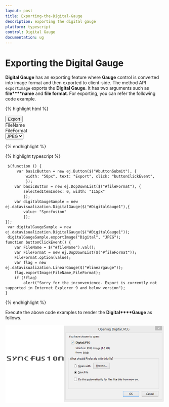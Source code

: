```yaml
---
layout: post
title: Exporting-the-Digital-Gauge
description: exporting the digital gauge
platform: typescript
control: Digital Gauge
documentation: ug
---
```


# Exporting the Digital Gauge

**Digital Gauge** has an exporting feature where **Gauge** control is converted into image format and then exported to client-side. The method API `exportImage` exports the **Digital Gauge**. It has two arguments such as **file****name** and **file format**. For exporting, you can refer the following code example.

{% highlight html %}

<div id="DigitalGauge1"></div>
<button id="buttonSubmit">Export</button>
<div id=" fileName ">FileName </div>
<div id=" fileFormat ">FileFormat </div>
<select id="fileFormat">
    <option value="JPEG">JPEG</option>
    <option value="PNG">PNG</option>
</select>

{% endhighlight %}

{% highlight typescript %}

     $(function () {
         var basicButton = new ej.Button($("#buttonSubmit"), {
             width: "50px", text: "Export", click: "buttonClickEvent", 
             });
        var basicButton = new ej.DopDownList($("#fileFormat"), {
            selectedItemIndex: 0, width: "115px" 
            });
        var digitalGaugeSample = new ej.datavisualization.DigitalGauge($("#DigitalGauge1"),{
            value: "Syncfusion" 
            });
    });
     var digitalGaugeSample = new ej.datavisualization.DigitalGauge($("#DigitalGauge1"));
     digitalGaugeSample.exportImage("Digital", "JPEG");
    function buttonClickEvent() {
        var FileName = $("#fileName").val();
        var FileFormat = new ej.DopDownList($("#fileFormat"));
        FileFormat.option(value);   
        var flag = new ej.datavisualization.LinearGauge($("#lineargauge"));
        flag.exportImage(FileName,FileFormat);              
        if (!flag)
            alert("Sorry for the inconvenience. Export is currently not supported in Internet Explorer 9 and below version");
    }


{% endhighlight %}

Execute the above code examples to render the **Digital****Gauge** as follows.

![](Exporting-the-Digital-Gauge_images/Exporting-the-Digital-Gauge_img1.png)

